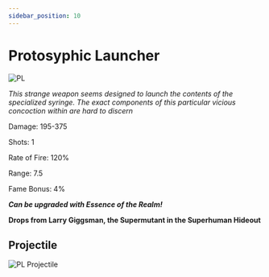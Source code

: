 ```yaml
---
sidebar_position: 10
---
```


# Protosyphic Launcher

![PL](https://vwiki.valorserver.com/api/item/picture/protosyphic%20launcher)

<i>This strange weapon seems designed to launch the contents of the specialized syringe. The exact components of this particular vicious concoction within are hard to discern</i>

Damage: 195-375

Shots: 1

Rate of Fire: 120%

Range: 7.5

Fame Bonus: 4%

***Can be upgraded with Essence of the Realm!***

**Drops from Larry Giggsman, the Supermutant in the Superhuman Hideout**

## Projectile

![PL Projectile](https://media.discordapp.net/attachments/1160376179996496013/1170814396474335313/protosyphic.gif?ex=6591c7e0&is=657f52e0&hm=0dff493ba3b6f14d93dc46a6e7cd7dcdbeec939ec0ff96f8c078d26b5c4e97da&=)
